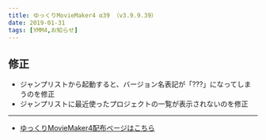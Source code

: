 ```yaml
---
title: ゆっくりMovieMaker4 α39 （v3.9.9.39）
date: 2019-01-31
tags: [YMM4,お知らせ]
---
```

## 修正
- ジャンプリストから起動すると、バージョン名表記が「???」になってしまうのを修正
- ジャンプリストに最近使ったプロジェクトの一覧が表示されないのを修正

---

- [ゆっくりMovieMaker4配布ページはこちら](../index.md)